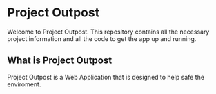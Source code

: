 # Project Outpost
Welcome to Project Outpost. 
This repository contains all the necessary project information and all the code to get the app up and running.
## What is Project Outpost 
Project Outpost is a Web Application that is designed to help safe the enviroment.